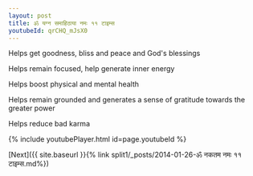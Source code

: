 ```yaml
---
layout: post
title: ॐ यग्न समाहिठाया नमः ११ टाइम्स
youtubeId: qrCHQ_mJsX0
---
```

 
 
Helps get goodness, bliss and peace and God's blessings
 
Helps remain focused, help generate inner energy 
 
Helps boost physical and mental health 
 
Helps remain grounded and generates a sense of gratitude towards the greater power 
 
Helps reduce bad karma
 
 
 
 


{% include youtubePlayer.html id=page.youtubeId %}
 
[Next]({{ site.baseurl }}{% link  split1/_posts/2014-01-26-ॐ नकतम नमः ११ टाइम्स.md%})
 
